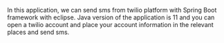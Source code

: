 In this application, we can send sms from twilio platform with Spring Boot framework with eclipse. 
Java version of the application is 11 and you can open a twilio account and place your account information in the 
relevant places and send sms.
